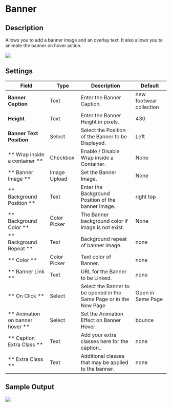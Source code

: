 # Banner

## Description

Allows you to add a banner image and an overlay text. It also allows you to animate the banner on hover action.

![](http://transvelo.github.io/docs/sportexx/images/vc-banner-settings.png)


## Settings

| Field | Type | Description | Default
| -- | -- | -- | -- |
| **Banner Caption** | Text | Enter the Banner Caption. | new footwear collection
| **Height** | Text | Enter the Banner Height in pixels. | 430
| **Banner Text Position** | Select | Select the Position of the Banner to be Displayed. | Left
| ** Wrap inside a container ** | Checkbox | Enable / Disable Wrap inside a Container.  |  None |
| ** Banner Image ** | Image Upload | Set the Banner Image. | None |
| ** Background Position ** | Text | Enter the Background Position of the banner image. | right top
| ** Background Color ** | Color Picker | The Banner background color if image is not exist. | None |
| ** Background Repeat ** | Text | Background repeat of banner image. | none
| ** Color ** | Color Picker | Text color of Banner. | none
| ** Banner Link ** | Text | URL for the Banner to be Linked. | none
| ** On Click ** | Select | Select the Banner to be opened in the Same Page or in the New Page| Open in Same Page
| ** Animation on banner hover ** | Select | Set the Animation Effect on Banner Hover. | bounce
| ** Caption Extra Class ** | Text | Add your extra classes here for the caption.. | none
| ** Extra Class ** | Text | Additional classes that may be applied to the banner. | none

## Sample Output

![](http://transvelo.github.io/docs/sportexx/images/vc-banner-output.png)


